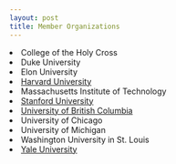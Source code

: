 ```yaml
---
layout: post
title: Member Organizations
---
```

<li>College of the Holy Cross</li>
<li>Duke University</li>
<li>Elon University</li>
<li> <a href="http://www.hcura.org/">Harvard University</a> </li>
<li>Massachusetts Institute of Technology</li>
<li> <a href="http://sura.stanford.edu/">Stanford University</a> </li>
<li> <a href="http://www.uroubc.ca/">University of British Columbia</a></li>
<li>University of Chicago</li>
<li>University of Michigan</li>
<li>Washington University in St. Louis</li>
<li> <a href="http://yura.yale.edu">Yale University</a> </li>
